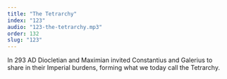 ```yaml
---
title: "The Tetrarchy"
index: "123"
audio: "123-the-tetrarchy.mp3"
order: 132
slug: "123"
---
```


In 293 AD Diocletian and Maximian invited Constantius and Galerius to share in their Imperial burdens, forming what we today call the Tetrarchy.


